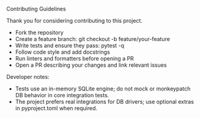 Contributing Guidelines

Thank you for considering contributing to this project.

- Fork the repository
- Create a feature branch: git checkout -b feature/your-feature
- Write tests and ensure they pass: pytest -q
- Follow code style and add docstrings
- Run linters and formatters before opening a PR
- Open a PR describing your changes and link relevant issues

Developer notes:
- Tests use an in-memory SQLite engine; do not mock or monkeypatch DB behavior in core integration tests.
- The project prefers real integrations for DB drivers; use optional extras in pyproject.toml when required.
